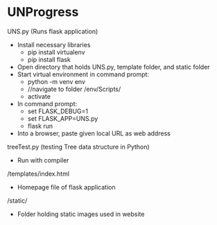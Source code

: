 # UNProgress
UNS.py (Runs flask application)
- Install necessary libraries
    + pip install virtualenv
    + pip install flask
- Open directory that holds UNS.py, template folder, and static folder
- Start virtual environment in command prompt:
    + python -m venv env
    + //navigate to folder /env/Scripts/
    + activate
- In command prompt:
    + set FLASK_DEBUG=1
    + set FLASK_APP=UNS.py
    + flask run
- Into a browser, paste given local URL as web address

treeTest.py (testing Tree data structure in Python)
- Run with compiler

/templates/index.html
- Homepage file of flask application

/static/
- Folder holding static images used in website
